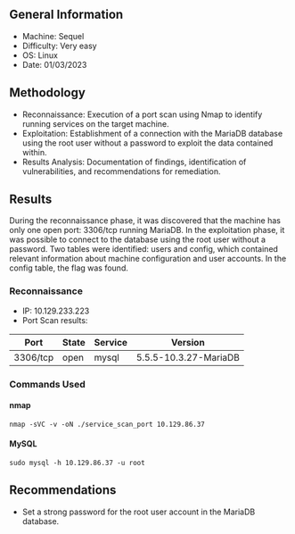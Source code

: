 ## General Information
- Machine: Sequel
- Difficulty: Very easy
- OS: Linux
- Date: 01/03/2023


## Methodology
- Reconnaissance: Execution of a port scan using Nmap to identify running services on the target machine.
- Exploitation: Establishment of a connection with the MariaDB database using the root user without a password to exploit the data contained within.
- Results Analysis: Documentation of findings, identification of vulnerabilities, and recommendations for remediation.


## Results
During the reconnaissance phase, it was discovered that the machine has only one open port: 3306/tcp running MariaDB. In the exploitation phase, it was possible to connect to the database using the root user without a password. Two tables were identified: users and config, which contained relevant information about machine configuration and user accounts. In the config table, the flag was found.

### Reconnaissance
- IP: 10.129.233.223
- Port Scan results:

| Port     | State | Service | Version         |
|----------|-------|---------|-----------------|   
| 3306/tcp |  open | mysql   | 5.5.5-10.3.27-MariaDB |

### Commands Used

#### nmap 
~~~nmap
nmap -sVC -v -oN ./service_scan_port 10.129.86.37
~~~

#### MySQL
~~~SQL_injection 
sudo mysql -h 10.129.86.37 -u root
~~~


## Recommendations
- Set a strong password for the root user account in the MariaDB database.
